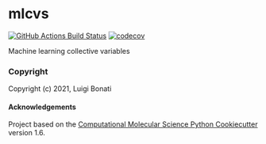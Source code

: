 mlcvs
==============================
[//]: # (Badges)
[![GitHub Actions Build Status](https://github.com/luigibonati/mlcvs/workflows/CI/badge.svg)](https://github.com/REPLACE_WITH_OWNER_ACCOUNT/mlcvs/actions?query=workflow%3ACI)
[![codecov](https://codecov.io/gh/luigibonati/mlcvs/branch/master/graph/badge.svg)](https://codecov.io/gh/REPLACE_WITH_OWNER_ACCOUNT/mlcvs/branch/master)


Machine learning collective variables

### Copyright

Copyright (c) 2021, Luigi Bonati


#### Acknowledgements
 
Project based on the 
[Computational Molecular Science Python Cookiecutter](https://github.com/molssi/cookiecutter-cms) version 1.6.
